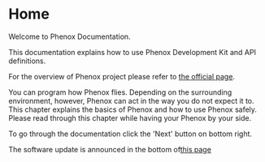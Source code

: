 # Home
Welcome to Phenox Documentation.

This documentation explains how to use Phenox Development Kit and API definitions.

For the overview of Phenox project please refer to [the official page](http://phenoxlab.com/?lang=en). 

You can program how Phenox flies. Depending on the surrounding environment, however, Phenox can act in the way you do not expect it to. This chapter explains the basics of Phenox and how to use Phenox safely. Please read through this chapter while having your Phenox by your side.

To go through the documentation click the 'Next' button on bottom right.

The software update is announced in the bottom of[this page](dev/env.md)